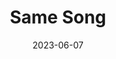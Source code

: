 ---
title: "Same Song"
description: "
                I love listening to many genres of music, and with that, a lot of the time I hear a lot of similar-sounding songs. Ever since the first one, I've made a playlist to keep track of them. Feel free to check it out and help me add to it.
                "
date: 2023-06-07
thumbnail: https://aryashetty08.github.io/assets/img/spotify-thumb.png
link: 
---